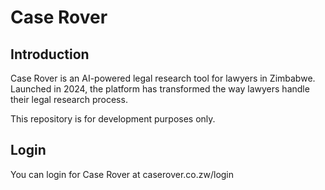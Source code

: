 # Case Rover

## Introduction

Case Rover is an AI-powered legal research tool for lawyers in Zimbabwe. Launched in 2024, the platform has transformed the way lawyers handle their legal research process.

This repository is for development purposes only.

## Login
You can login for Case Rover at caserover.co.zw/login
